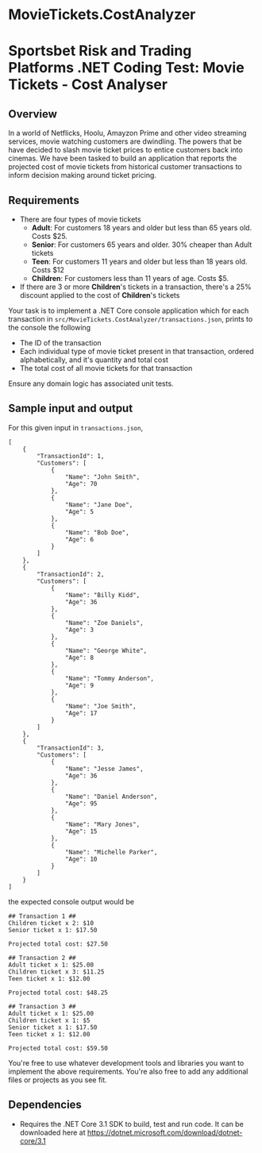 # MovieTickets.CostAnalyzer
# Sportsbet Risk and Trading Platforms .NET Coding Test: Movie Tickets - Cost Analyser

## Overview
In a world of Netflicks, Hoolu, Amayzon Prime and other video streaming services, movie watching customers are dwindling. The powers that be have decided to slash movie ticket prices to entice customers back into cinemas. We have been tasked to build an application that reports the projected cost of movie tickets from historical customer transactions to inform decision making around ticket pricing.

## Requirements

* There are four types of movie tickets
  * **Adult**: For customers 18 years and older but less than 65 years old. Costs $25.
  * **Senior**: For customers 65 years and older. 30% cheaper than Adult tickets
  * **Teen**: For customers 11 years and older but less than 18 years old. Costs $12
  * **Children**: For customers less than 11 years of age. Costs $5.
* If there are 3 or more **Children**'s tickets in a transaction, there's a 25% discount applied to the cost of **Children**'s tickets

Your task is to implement a .NET Core console application which for each transaction in `src/MovieTickets.CostAnalyzer/transactions.json`, prints to the console the following
* The ID of the transaction
* Each individual type of movie ticket present in that transaction, ordered alphabetically, and it's quantity and total cost
* The total cost of all movie tickets for that transaction

Ensure any domain logic has associated unit tests.

## Sample input and output
For this given input in `transactions.json`,
```
[
    {
        "TransactionId": 1,
        "Customers": [
            {
                "Name": "John Smith",
                "Age": 70
            },
            {
                "Name": "Jane Doe",
                "Age": 5
            },
            {
                "Name": "Bob Doe",
                "Age": 6
            }
        ]
    },
    {
        "TransactionId": 2,
        "Customers": [
            {
                "Name": "Billy Kidd",
                "Age": 36
            },
            {
                "Name": "Zoe Daniels",
                "Age": 3
            },
            {
                "Name": "George White",
                "Age": 8
            },
            {
                "Name": "Tommy Anderson",
                "Age": 9
            },
            {
                "Name": "Joe Smith",
                "Age": 17
            }
        ]
    },
    {
        "TransactionId": 3,
        "Customers": [
            {
                "Name": "Jesse James",
                "Age": 36
            },
            {
                "Name": "Daniel Anderson",
                "Age": 95
            },
            {
                "Name": "Mary Jones",
                "Age": 15
            },
            {
                "Name": "Michelle Parker",
                "Age": 10
            }
        ]
    }
]
```
the expected console output would be
```
## Transaction 1 ##
Children ticket x 2: $10
Senior ticket x 1: $17.50

Projected total cost: $27.50

## Transaction 2 ##
Adult ticket x 1: $25.00
Children ticket x 3: $11.25
Teen ticket x 1: $12.00

Projected total cost: $48.25

## Transaction 3 ##
Adult ticket x 1: $25.00
Children ticket x 1: $5
Senior ticket x 1: $17.50
Teen ticket x 1: $12.00

Projected total cost: $59.50
```

You're free to use whatever development tools and libraries you want to implement the above requirements. You're also free to add any additional files or projects as you see fit.

## Dependencies
* Requires the .NET Core 3.1 SDK to build, test and run code. It can be downloaded here at https://dotnet.microsoft.com/download/dotnet-core/3.1

